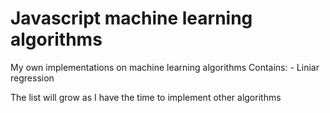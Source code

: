 # Javascript machine learning algorithms

My own implementations on machine learning algorithms
Contains:
    - Liniar regression


The list will grow as I have the time to implement other algorithms